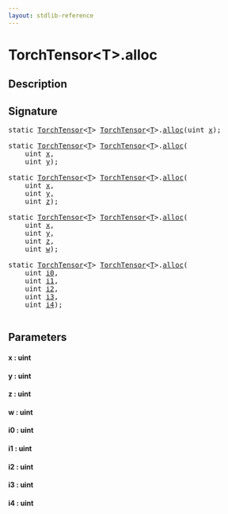 ```yaml
---
layout: stdlib-reference
---
```


# TorchTensor\<T\>\.alloc

## Description





## Signature 

<pre>
<span class='code_keyword'>static</span> <a href="index.html" class="code_type">TorchTensor</a>&lt;<a href="index.html#typeparam-T" class="code_type">T</a>&gt; <a href="index.html" class="code_type">TorchTensor</a>&lt;<a href="index.html#typeparam-T" class="code_type">T</a>&gt;.<a href="alloc.html">alloc</a>(<span class="code_keyword">uint</span> <a href="alloc.html#decl-x" class="code_param">x</a>);

<span class='code_keyword'>static</span> <a href="index.html" class="code_type">TorchTensor</a>&lt;<a href="index.html#typeparam-T" class="code_type">T</a>&gt; <a href="index.html" class="code_type">TorchTensor</a>&lt;<a href="index.html#typeparam-T" class="code_type">T</a>&gt;.<a href="alloc.html">alloc</a>(
    <span class="code_keyword">uint</span> <a href="alloc.html#decl-x" class="code_param">x</a>,
    <span class="code_keyword">uint</span> <a href="alloc.html#decl-y" class="code_param">y</a>);

<span class='code_keyword'>static</span> <a href="index.html" class="code_type">TorchTensor</a>&lt;<a href="index.html#typeparam-T" class="code_type">T</a>&gt; <a href="index.html" class="code_type">TorchTensor</a>&lt;<a href="index.html#typeparam-T" class="code_type">T</a>&gt;.<a href="alloc.html">alloc</a>(
    <span class="code_keyword">uint</span> <a href="alloc.html#decl-x" class="code_param">x</a>,
    <span class="code_keyword">uint</span> <a href="alloc.html#decl-y" class="code_param">y</a>,
    <span class="code_keyword">uint</span> <a href="alloc.html#decl-z" class="code_param">z</a>);

<span class='code_keyword'>static</span> <a href="index.html" class="code_type">TorchTensor</a>&lt;<a href="index.html#typeparam-T" class="code_type">T</a>&gt; <a href="index.html" class="code_type">TorchTensor</a>&lt;<a href="index.html#typeparam-T" class="code_type">T</a>&gt;.<a href="alloc.html">alloc</a>(
    <span class="code_keyword">uint</span> <a href="alloc.html#decl-x" class="code_param">x</a>,
    <span class="code_keyword">uint</span> <a href="alloc.html#decl-y" class="code_param">y</a>,
    <span class="code_keyword">uint</span> <a href="alloc.html#decl-z" class="code_param">z</a>,
    <span class="code_keyword">uint</span> <a href="alloc.html#decl-w" class="code_param">w</a>);

<span class='code_keyword'>static</span> <a href="index.html" class="code_type">TorchTensor</a>&lt;<a href="index.html#typeparam-T" class="code_type">T</a>&gt; <a href="index.html" class="code_type">TorchTensor</a>&lt;<a href="index.html#typeparam-T" class="code_type">T</a>&gt;.<a href="alloc.html">alloc</a>(
    <span class="code_keyword">uint</span> <a href="alloc.html#decl-i0" class="code_param">i0</a>,
    <span class="code_keyword">uint</span> <a href="alloc.html#decl-i1" class="code_param">i1</a>,
    <span class="code_keyword">uint</span> <a href="alloc.html#decl-i2" class="code_param">i2</a>,
    <span class="code_keyword">uint</span> <a href="alloc.html#decl-i3" class="code_param">i3</a>,
    <span class="code_keyword">uint</span> <a href="alloc.html#decl-i4" class="code_param">i4</a>);

</pre>

## Parameters

####  <a id="decl-x"></a>x  : uint
####  <a id="decl-y"></a>y  : uint
####  <a id="decl-z"></a>z  : uint
####  <a id="decl-w"></a>w  : uint
####  <a id="decl-i0"></a>i0  : uint
####  <a id="decl-i1"></a>i1  : uint
####  <a id="decl-i2"></a>i2  : uint
####  <a id="decl-i3"></a>i3  : uint
####  <a id="decl-i4"></a>i4  : uint

